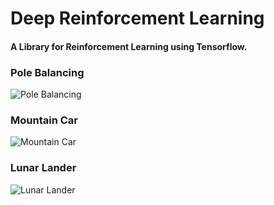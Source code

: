 # Deep Reinforcement Learning
#### A Library for Reinforcement Learning using Tensorflow.

### Pole Balancing
![Pole Balancing](https://user-images.githubusercontent.com/53657825/168461787-7ab11b67-cb4b-4e4b-b5b9-9399cfbec4e8.gif)

### Mountain Car
![Mountain Car](https://user-images.githubusercontent.com/53657825/168461821-2034252a-eced-4688-8b57-1ab69f3fa4a1.gif)

### Lunar Lander
![Lunar Lander](https://user-images.githubusercontent.com/53657825/169707237-44096a8d-6ef2-4d59-b521-509d6652cd40.gif)





